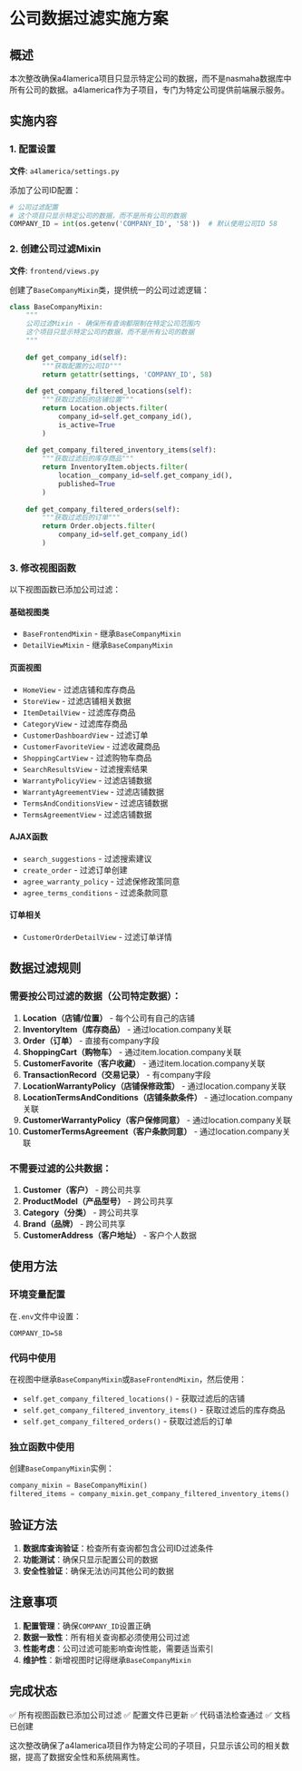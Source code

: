 # 公司数据过滤实施方案

## 概述

本次整改确保a4lamerica项目只显示特定公司的数据，而不是nasmaha数据库中所有公司的数据。a4lamerica作为子项目，专门为特定公司提供前端展示服务。

## 实施内容

### 1. 配置设置

**文件**: `a4lamerica/settings.py`

添加了公司ID配置：
```python
# 公司过滤配置
# 这个项目只显示特定公司的数据，而不是所有公司的数据
COMPANY_ID = int(os.getenv('COMPANY_ID', '58'))  # 默认使用公司ID 58
```

### 2. 创建公司过滤Mixin

**文件**: `frontend/views.py`

创建了`BaseCompanyMixin`类，提供统一的公司过滤逻辑：

```python
class BaseCompanyMixin:
    """
    公司过滤Mixin - 确保所有查询都限制在特定公司范围内
    这个项目只显示特定公司的数据，而不是所有公司的数据
    """
    
    def get_company_id(self):
        """获取配置的公司ID"""
        return getattr(settings, 'COMPANY_ID', 58)
    
    def get_company_filtered_locations(self):
        """获取过滤后的店铺位置"""
        return Location.objects.filter(
            company_id=self.get_company_id(),
            is_active=True
        )
    
    def get_company_filtered_inventory_items(self):
        """获取过滤后的库存商品"""
        return InventoryItem.objects.filter(
            location__company_id=self.get_company_id(),
            published=True
        )
    
    def get_company_filtered_orders(self):
        """获取过滤后的订单"""
        return Order.objects.filter(
            company_id=self.get_company_id()
        )
```

### 3. 修改视图函数

以下视图函数已添加公司过滤：

#### 基础视图类
- `BaseFrontendMixin` - 继承`BaseCompanyMixin`
- `DetailViewMixin` - 继承`BaseCompanyMixin`

#### 页面视图
- `HomeView` - 过滤店铺和库存商品
- `StoreView` - 过滤店铺相关数据
- `ItemDetailView` - 过滤库存商品
- `CategoryView` - 过滤库存商品
- `CustomerDashboardView` - 过滤订单
- `CustomerFavoriteView` - 过滤收藏商品
- `ShoppingCartView` - 过滤购物车商品
- `SearchResultsView` - 过滤搜索结果
- `WarrantyPolicyView` - 过滤店铺数据
- `WarrantyAgreementView` - 过滤店铺数据
- `TermsAndConditionsView` - 过滤店铺数据
- `TermsAgreementView` - 过滤店铺数据

#### AJAX函数
- `search_suggestions` - 过滤搜索建议
- `create_order` - 过滤订单创建
- `agree_warranty_policy` - 过滤保修政策同意
- `agree_terms_conditions` - 过滤条款同意

#### 订单相关
- `CustomerOrderDetailView` - 过滤订单详情

## 数据过滤规则

### 需要按公司过滤的数据（公司特定数据）：
1. **Location（店铺/位置）** - 每个公司有自己的店铺
2. **InventoryItem（库存商品）** - 通过location.company关联
3. **Order（订单）** - 直接有company字段
4. **ShoppingCart（购物车）** - 通过item.location.company关联
5. **CustomerFavorite（客户收藏）** - 通过item.location.company关联
6. **TransactionRecord（交易记录）** - 有company字段
7. **LocationWarrantyPolicy（店铺保修政策）** - 通过location.company关联
8. **LocationTermsAndConditions（店铺条款条件）** - 通过location.company关联
9. **CustomerWarrantyPolicy（客户保修同意）** - 通过location.company关联
10. **CustomerTermsAgreement（客户条款同意）** - 通过location.company关联

### 不需要过滤的公共数据：
1. **Customer（客户）** - 跨公司共享
2. **ProductModel（产品型号）** - 跨公司共享
3. **Category（分类）** - 跨公司共享
4. **Brand（品牌）** - 跨公司共享
5. **CustomerAddress（客户地址）** - 客户个人数据

## 使用方法

### 环境变量配置
在`.env`文件中设置：
```
COMPANY_ID=58
```

### 代码中使用
在视图中继承`BaseCompanyMixin`或`BaseFrontendMixin`，然后使用：
- `self.get_company_filtered_locations()` - 获取过滤后的店铺
- `self.get_company_filtered_inventory_items()` - 获取过滤后的库存商品
- `self.get_company_filtered_orders()` - 获取过滤后的订单

### 独立函数中使用
创建`BaseCompanyMixin`实例：
```python
company_mixin = BaseCompanyMixin()
filtered_items = company_mixin.get_company_filtered_inventory_items()
```

## 验证方法

1. **数据库查询验证**：检查所有查询都包含公司ID过滤条件
2. **功能测试**：确保只显示配置公司的数据
3. **安全性验证**：确保无法访问其他公司的数据

## 注意事项

1. **配置管理**：确保`COMPANY_ID`设置正确
2. **数据一致性**：所有相关查询都必须使用公司过滤
3. **性能考虑**：公司过滤可能影响查询性能，需要适当索引
4. **维护性**：新增视图时记得继承`BaseCompanyMixin`

## 完成状态

✅ 所有视图函数已添加公司过滤
✅ 配置文件已更新
✅ 代码语法检查通过
✅ 文档已创建

这次整改确保了a4lamerica项目作为特定公司的子项目，只显示该公司的相关数据，提高了数据安全性和系统隔离性。

